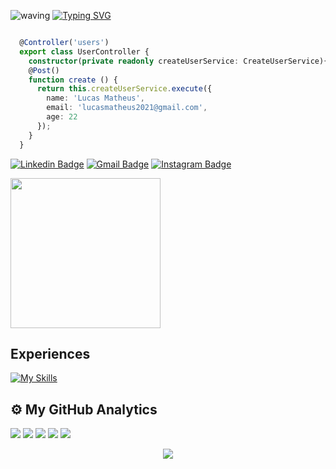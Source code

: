 ![waving](https://capsule-render.vercel.app/api?type=waving&height=200&text=Sir%20Lucas&fontAlignY=40&color=gradient)
[![Typing SVG](https://readme-typing-svg.herokuapp.com/?color=ffff&size=35&center=true&vCenter=true&width=1000&lines=Hey!+I'm+Lucas+Matheus;I+am+22yo;from+Maceió-Brazil;Software+Developer;Welcome!+:%29)](https://git.io/typing-svg)
```ts

  @Controller('users')
  export class UserController {
    constructor(private readonly createUserService: CreateUserService){ }
    @Post()
    function create () {
      return this.createUserService.execute({
        name: 'Lucas Matheus',
        email: 'lucasmatheus2021@gmail.com',
        age: 22
      });
    }
  }

```

[![Linkedin Badge](https://img.shields.io/badge/-sirlucasm-blue?style=flat-square&logo=Linkedin&logoColor=white&link=https://www.linkedin.com/in/sirlucasm//)](https://www.linkedin.com/in/sirlucasm/)
[![Gmail Badge](https://img.shields.io/badge/-lucasmatheus2021@gmail.com-c14438?style=flat-square&logo=Gmail&logoColor=white)](https://accounts.google.com/signin/v2/identifier?service=mail&passive=true&rm=false&continue=https%3A%2F%2Fmail.google.com%2Fmail%2F&ss=1&scc=1&ltmpl=default&ltmplcache=2&emr=1&osid=1&flowName=GlifWebSignIn&flowEntry=ServiceLogin)
[![Instagram Badge](https://img.shields.io/badge/@sirlucasm-%23E4405F.svg?style=flat&logo=instagram&logoColor=white&link=https://www.instagram.com/cleitonnnnnn//)](https://www.instagram.com/sirlucasm/)


<div>
 
<a height="150em" href="http://www.github.com/sirlucasm"><img height='240em' src='https://github-readme-streak-stats.herokuapp.com?user=sirlucasm&theme=midnight-purple&date_format=j%20M%5B%20Y%5D&fire=DD0000&ring=52DD81&dates=52DD81&stroke=ABCFDD' /></a>

</div>

## Experiences
 
[![My Skills](https://skillicons.dev/icons?i=nextjs,nestjs,react,js,ts,html,css,nodejs,mysql,mongodb,redux,bootstrap,docker,vscode,powershell,bash,heroku,linux,git,github,jest,firebase,supabase,tailwindcss,postgres,express,vercel&perline=9)](https://skillicons.dev)

## ⚙️  My GitHub Analytics

![](http://github-profile-summary-cards.vercel.app/api/cards/profile-details?username=sirlucasm&theme=github_dark)
![](http://github-profile-summary-cards.vercel.app/api/cards/repos-per-language?username=sirlucasm&theme=github_dark)
![](http://github-profile-summary-cards.vercel.app/api/cards/most-commit-language?username=sirlucasm&theme=github_dark)
![](http://github-profile-summary-cards.vercel.app/api/cards/stats?username=sirlucasm&theme=github_dark)
![](http://github-profile-summary-cards.vercel.app/api/cards/productive-time?username=sirlucasm&theme=github_dark&utcOffset=-3)

<div align="center">
  <img src="https://profile-counter.glitch.me/sirlucasm/count.svg?"  />
</div>
